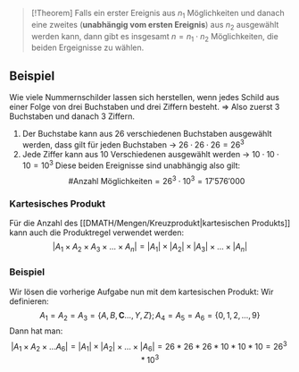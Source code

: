 > [!Theorem]
> Falls ein erster Ereignis aus $n_{1}$ Möglichkeiten und danach eine zweites (**unabhängig vom ersten Ereignis**) aus $n_{2}$ ausgewählt werden kann, dann gibt es insgesamt $n =n_{1}\cdot n_{2}$ Möglichkeiten, die beiden Ergeignisse zu wählen.

## Beispiel
Wie viele Nummernschilder lassen sich herstellen, wenn jedes Schild aus einer Folge von drei Buchstaben und drei Ziffern besteht.
=> Also zuerst 3 Buchstaben und danach 3 Ziffern.

1. Der Buchstabe kann aus $26$ verschiedenen Buchstaben ausgewählt werden, dass gilt für jeden Buchstaben -> $26\cdot26\cdot26 = 26^{3}$
2. Jede Ziffer kann aus $10$ Verschiedenen ausgewählt werden -> $10\cdot 10 \cdot 10 = 10^{3}$
Diese beiden Ereignisse sind unabhängig also gilt:
$$
\text{\#Anzahl Möglichkeiten} = 26^{3} \cdot 10^{3} = 17'576'000
$$
### Kartesisches Produkt
Für die Anzahl des [[DMATH/Mengen/Kreuzprodukt|kartesischen Produkts]] kann auch die Produktregel verwendet werden:
$$
|A_{1}\times A_{2}\times A_{3}\times\dots \times A_{n}| = |A_{1}|\times |A_{2}|\times |A_{3}|\times\dots\times |A_{n}|
$$
### Beispiel
Wir lösen die vorherige Aufgabe nun mit dem kartesischen Produkt:
Wir definieren:
$$
A_{1} = A_{2}=A_{3}=\{ A,B,\mathbf{C}\dots,Y,Z \}; A_{4}=A_{5}=A_{6}=\{ 0,1,2,\dots,9 \}
$$
Dann hat man:
$$
|A_{1}\times A_{2}\times \dots A_{6}| = |A_{1}|\times |A_{2}|\times\dots \times|A_{6}| = 26*26*26*10*10*10=26^{3}*10^{3}
$$

